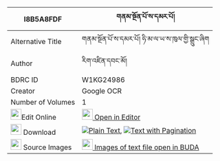|I8B5A8FDF|གནམ་སྔོན་པོ་ས་དམར་པོ། 
| --- | --- 
|Alternative Title |གནམ་སྔོན་པོ་ས་དམར་པོ། ཧི་མ་ལ་ཡ་ས་ཁུལ་གྱི་སྒྲུང་ཞིག
|Author| རིག་འཛིན་དབང་མོ།
|BDRC ID | W1KG24986
|Creator | Google OCR
|Number of Volumes| 1
|<img width="25" src="https://img.icons8.com/color/25/000000/edit-property.png">Edit Online| [<img width="25" src="https://avatars.githubusercontent.com/u/45091458?s=200&v=4"> Open in Editor](http://editor.openpecha.org/I8B5A8FDF)
|<img width="25" src="https://img.icons8.com/fluent/48/000000/download-2.png"/>  Download | [![](https://img.icons8.com/color/20/000000/txt.png)Plain Text](https://github.com/Openpecha/I8B5A8FDF/releases/download/v1/nam_ngonpo_samarpo_plain_I8B5A8FDF.zip), [![](https://img.icons8.com/color/20/000000/txt.png)Text with Pagination](https://github.com/Openpecha/I8B5A8FDF/releases/download/v1/nam_ngonpo_samarpo_pages_I8B5A8FDF.zip)
|<img width="25" src="https://img.icons8.com/plasticine/100/000000/pictures-folder.png"/>  Source Images | [<img width="25" src="https://library.bdrc.io/icons/BUDA-small.svg"> Images of text file open in BUDA](https://library.bdrc.io/show/bdr:W1KG24986)